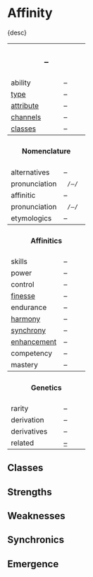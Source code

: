 # Affinity

{desc}


<table>
  <tr>
    <th colspan="2"> <h3> – </h3> </th>
  </tr>
  <tr>
    <td> ability </td>
    <td> – </td>
  </tr>
  <tr>
    <td> <a href="https://github.com/Sup2point0/Assort/blob/main/affinities/readme.md#types"> type </a> </td>
    <td> – </td>
  </tr>
  <tr>
    <td> <a href="https://github.com/Sup2point0/Assort/blob/main/affinities/readme.md#attributes"> attribute </a> </td>
    <td> – </td>
  </tr>
  <tr>
    <td> <a href="https://github.com/Sup2point0/Assort/blob/main/affinities/readme.md#channels"> channels </a> </td>
    <td> – </td>
  </tr>
  <tr>
    <td> <a href="https://github.com/Sup2point0/Assort/blob/main/affinities/readme.md#classes"> classes </a> </td>
    <td> – </td>
  </tr>
  <tr>
    <th colspan="2"> <h4> Nomenclature </h4> </th>
  </tr>
  <tr>
    <td> alternatives </td>
    <td> – </td>
  </tr>
  <tr>
    <td> pronunciation </td>
    <td> <code> /–/ </code> </td>
  </tr>
  <tr>
    <td> affinitic </td>
    <td> – </td>
  </tr>
  <tr>
    <td> pronunciation </td>
    <td> <code> /–/ </code> </td>
  </tr>
  <tr>
    <td> etymologics </td>
    <td> – </td>
  </tr>
  <tr>
    <th colspan="2"> <h4> Affinitics </h4> </th>
  </tr>
  <tr>
    <td> skills </td>
    <td> – </td>
  </tr>
  <tr>
    <td> power </td>
    <td> – </td>
  </tr>
  <tr>
    <td> control </td>
    <td> – </td>
  </tr>
  <tr>
    <td> <a href="https://github.com/Sup2point0/Assort/blob/main/affinities/readme.md#finesse"> finesse </a> </td>
    <td> – </td>
  </tr>
  <tr>
    <td> endurance </td>
    <td> – </td>
  </tr>
  <tr>
    <td> <a href="https://github.com/Sup2point0/Assort/blob/main/affinities/readme.md#harmony"> harmony </a> </td>
    <td> – </td>
  </tr>
  <tr>
    <td> <a href="https://github.com/Sup2point0/Assort/blob/main/affinities/readme.md#synchrony"> synchrony </a> </td>
    <td> – </td>
  </tr>
  <tr>
    <td> <a href="https://github.com/Sup2point0/Assort/blob/main/affinities/readme.md#enhancement"> enhancement </a> </td>
    <td> – </td>
  </tr>
  <tr>
    <td> competency </td>
    <td> – </td>
  </tr>
  <tr>
    <td> mastery </td>
    <td> – </td>
  </tr>
  <tr>
    <th colspan="2"> <h4> Genetics </h4> </th>
  </tr>
  <tr>
    <td> rarity </td>
    <td> – </td>
  </tr>
  <tr>
    <td> derivation </td>
    <td> – </td>
  </tr>
  <tr>
    <td> derivatives </td>
    <td> – </td>
  </tr>
  <tr>
    <td> related </td>
    <td> <a href="–"> – </a> </td>
  </tr>
</table>


## Classes


## Strengths


## Weaknesses


## Synchronics


## Emergence
